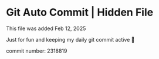 # Git Auto Commit | Hidden File

This file was added Feb 12, 2025

Just for fun and keeping my daily git commit active 🤪

commit number: 2318819
